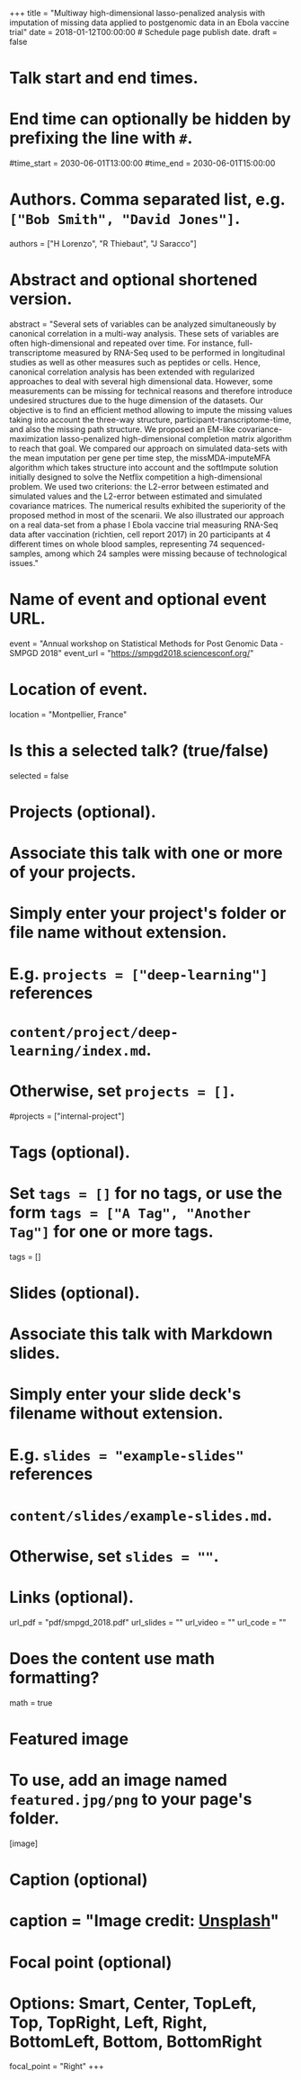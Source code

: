 +++
title = "Multiway high-dimensional lasso-penalized analysis with imputation of missing data applied to postgenomic data in an Ebola vaccine trial"
date = 2018-01-12T00:00:00  # Schedule page publish date.
draft = false

# Talk start and end times.
#   End time can optionally be hidden by prefixing the line with `#`.
#time_start = 2030-06-01T13:00:00
#time_end = 2030-06-01T15:00:00

# Authors. Comma separated list, e.g. `["Bob Smith", "David Jones"]`.
authors = ["H Lorenzo", "R Thiebaut", "J Saracco"]

# Abstract and optional shortened version.
abstract = "Several  sets  of  variables  can  be  analyzed  simultaneously  by  canonical  correlation  in  a multi-way  analysis.   These  sets  of  variables  are  often  high-dimensional  and  repeated  over time.  For instance, full-transcriptome measured by RNA-Seq used to be performed in longitudinal  studies  as  well  as  other  measures  such  as  peptides  or  cells.   Hence,  canonical correlation analysis has been extended with regularized approaches to deal with several high dimensional data.  However,  some measurements can be missing for technical reasons and therefore introduce undesired structures due to the huge dimension of the datasets. Our objective is to find an efficient method allowing to impute the missing values taking into account the three-way structure, participant-transcriptome-time, and also the missing path structure. We proposed an EM-like covariance-maximization lasso-penalized high-dimensional completion matrix algorithm to reach that goal. We compared our approach on simulated data-sets with the mean imputation per gene per time step, the missMDA-imputeMFA algorithm which takes structure into account and the softImpute  solution  initially  designed  to  solve  the  Netflix  competition  a  high-dimensional problem.  We used two criterions:  the L2-error between estimated and simulated values and the L2-error between estimated and simulated covariance matrices.  The numerical results exhibited the superiority of the proposed method in most of the scenarii.  We also illustrated our approach on a real data-set from a phase I Ebola vaccine trial measuring RNA-Seq data after vaccination (richtien, cell report 2017) in 20 participants at 4 different times on whole blood  samples,  representing 74  sequenced-samples,  among which  24  samples were missing because of technological issues."

# Name of event and optional event URL.
event = "Annual workshop on Statistical Methods for Post Genomic Data - SMPGD 2018"
event_url = "https://smpgd2018.sciencesconf.org/"

# Location of event.
location = "Montpellier, France"

# Is this a selected talk? (true/false)
selected = false

# Projects (optional).
#   Associate this talk with one or more of your projects.
#   Simply enter your project's folder or file name without extension.
#   E.g. `projects = ["deep-learning"]` references 
#   `content/project/deep-learning/index.md`.
#   Otherwise, set `projects = []`.
#projects = ["internal-project"]

# Tags (optional).
#   Set `tags = []` for no tags, or use the form `tags = ["A Tag", "Another Tag"]` for one or more tags.
tags = []

# Slides (optional).
#   Associate this talk with Markdown slides.
#   Simply enter your slide deck's filename without extension.
#   E.g. `slides = "example-slides"` references 
#   `content/slides/example-slides.md`.
#   Otherwise, set `slides = ""`.


# Links (optional).
url_pdf = "pdf/smpgd_2018.pdf"
url_slides = ""
url_video = ""
url_code = ""

# Does the content use math formatting?
math = true

# Featured image
# To use, add an image named `featured.jpg/png` to your page's folder. 
[image]
  # Caption (optional)
  # caption = "Image credit: [**Unsplash**](https://unsplash.com/photos/bzdhc5b3Bxs)"

  # Focal point (optional)
  # Options: Smart, Center, TopLeft, Top, TopRight, Left, Right, BottomLeft, Bottom, BottomRight
  focal_point = "Right"
+++
